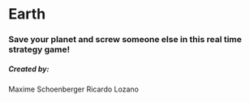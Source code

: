 # Earth

### Save your planet and screw someone else in this real time strategy game!

##### Created by:
Maxime Schoenberger
Ricardo Lozano